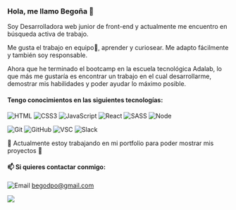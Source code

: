 ### Hola, me llamo Begoña 👋


Soy Desarrolladora web junior de front-end y actualmente me encuentro en búsqueda activa de trabajo.

Me gusta el trabajo en equipo👯, aprender y curiosear. Me adapto fácilmente y también soy responsable.

Ahora que he terminado el bootcamp en la escuela tecnológica Adalab, lo que más me gustaría es encontrar un trabajo en el cual desarrollarme, demostrar mis habilidades y poder ayudar lo máximo posible.

#### Tengo conocimientos en las siguientes tecnologías:

![HTML](https://upload.wikimedia.org/wikipedia/commons/thumb/6/61/HTML5_logo_and_wordmark.svg/50px-HTML5_logo_and_wordmark.svg.png) ![CSS3](https://upload.wikimedia.org/wikipedia/commons/thumb/d/d5/CSS3_logo_and_wordmark.svg/36px-CSS3_logo_and_wordmark.svg.png) ![JavaScript](https://upload.wikimedia.org/wikipedia/commons/thumb/9/99/Unofficial_JavaScript_logo_2.svg/40px-Unofficial_JavaScript_logo_2.svg.png) ![React](https://upload.wikimedia.org/wikipedia/commons/thumb/4/47/React.svg/50px-React.svg.png) ![SASS](https://upload.wikimedia.org/wikipedia/commons/thumb/9/96/Sass_Logo_Color.svg/50px-Sass_Logo_Color.svg.png)  ![Node](https://upload.wikimedia.org/wikipedia/commons/thumb/d/d9/Node.js_logo.svg/60px-Node.js_logo.svg.png)

![Git](https://upload.wikimedia.org/wikipedia/commons/thumb/e/e0/Git-logo.svg/70px-Git-logo.svg.png)  ![GitHub](https://upload.wikimedia.org/wikipedia/commons/thumb/4/4a/GitHub_Mark.png/45px-GitHub_Mark.png)  ![VSC](https://upload.wikimedia.org/wikipedia/commons/thumb/9/9a/Visual_Studio_Code_1.35_icon.svg/40px-Visual_Studio_Code_1.35_icon.svg.png) ![Slack](https://upload.wikimedia.org/wikipedia/commons/thumb/d/d5/Slack_icon_2019.svg/40px-Slack_icon_2019.svg.png)


🔭 Actualmente estoy trabajando en mi portfolio para poder mostrar mis proyectos 🔭



#### 📫 Si quieres contactar conmigo:

![Email](https://upload.wikimedia.org/wikipedia/commons/thumb/5/5c/Email_Logo_PNG.png/30px-Email_Logo_PNG.png) begodpo@gmail.com

[![](https://upload.wikimedia.org/wikipedia/commons/thumb/9/9c/Antu_linkedin.svg/30px-Antu_linkedin.svg.png)](www.linkedin.com/in/begoña-del-pozo-oltra)



